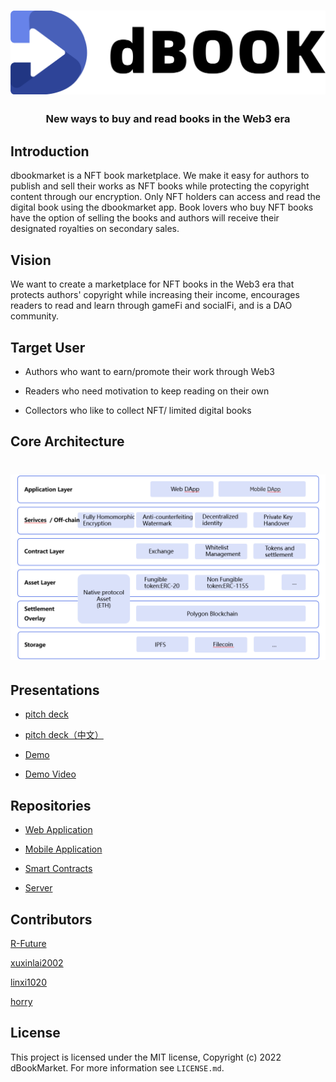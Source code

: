 



<h1 align="center">
  <img width="600" src="img/logo.png" alt="DBook logo" />

</h1>

<h3 align="center">New ways to buy and read books in the Web3 era</h3>

## Introduction

dbookmarket is a NFT book marketplace. We make it easy for authors to publish and sell their works as NFT books while protecting the copyright content through our encryption. Only NFT holders can access and read the digital book using the dbookmarket app. Book lovers who buy NFT books have the option of selling the books and authors will receive their designated royalties on secondary sales.



## **Vision** 

We want to create a marketplace for NFT books in the Web3 era that protects authors' copyright while increasing their income, encourages readers to read and learn through gameFi and socialFi, and is a DAO community.



## Target User

- Authors who want to earn/promote their work through Web3

- Readers who need motivation to keep reading on their own

- Collectors who like to collect NFT/ limited digital books



## Core Architecture

<h1 align="center">
  <img width="1200" src="img/img01.png" alt="core architecture" />
</h1>



## Presentations

-  [pitch deck](file/pitch_deck.pdf) 

-  [pitch deck（中文）](file/pitch_deck_chinese.pdf) 

- [Demo](https://dbookmarket.com/#/)

- [Demo Video](https://www.youtube.com/watch?v=IL5l2r7GaYk)



## Repositories

- [Web Application](https://github.com/dBookMarket/DBook.Web)

- [Mobile Application](https://github.com/dBookMarket/DBook.Flutter)
- [Smart Contracts](https://github.com/dBookMarket/DBook.Solidity)
- [Server](https://github.com/dBookMarket/DBook.Django)



## Contributors

[R-Future](https://github.com/R-Future)

[xuxinlai2002](https://github.com/xuxinlai2002)

[linxi1020](https://github.com/linxi1020)

[horry](https://github.com/onlyYU)



## License

This project is licensed under the MIT license, Copyright (c) 2022 dBookMarket. For more information see `LICENSE.md`.

